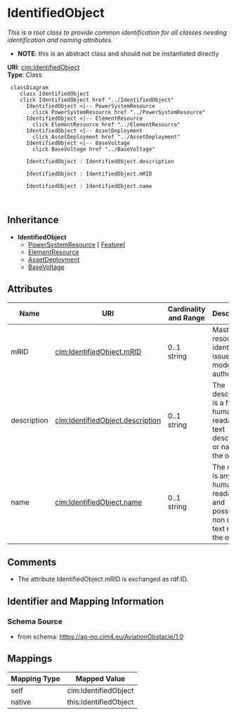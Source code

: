 # IdentifiedObject


_This is a root class to provide common identification for all classes needing identification and naming attributes._




* __NOTE__: this is an abstract class and should not be instantiated directly


**URI**: [cim:IdentifiedObject](http://iec.ch/TC57/CIM100#IdentifiedObject)<br />
**Type**: Class




```mermaid
 classDiagram
    class IdentifiedObject
    click IdentifiedObject href "../IdentifiedObject"
      IdentifiedObject <|-- PowerSystemResource
        click PowerSystemResource href "../PowerSystemResource"
      IdentifiedObject <|-- ElementResource
        click ElementResource href "../ElementResource"
      IdentifiedObject <|-- AssetDeployment
        click AssetDeployment href "../AssetDeployment"
      IdentifiedObject <|-- BaseVoltage
        click BaseVoltage href "../BaseVoltage"
      
      IdentifiedObject : IdentifiedObject.description
        
      IdentifiedObject : IdentifiedObject.mRID
        
      IdentifiedObject : IdentifiedObject.name
        
      
```





## Inheritance
* **IdentifiedObject**
    * [PowerSystemResource](PowerSystemResource.md) [ [Feature](Feature.md)]
    * [ElementResource](ElementResource.md)
    * [AssetDeployment](AssetDeployment.md)
    * [BaseVoltage](BaseVoltage.md)



## Attributes


| Name | URI | Cardinality and Range | Description | Inheritance |
| ---  | --- | --- | --- | --- |
| mRID | [cim:IdentifiedObject.mRID](http://iec.ch/TC57/CIM100#IdentifiedObject.mRID) | 0..1 <br />  string  | Master resource identifier issued by a model authority | direct |
| description | [cim:IdentifiedObject.description](http://iec.ch/TC57/CIM100#IdentifiedObject.description) | 0..1 <br />  string  | The description is a free human readable text describing or naming the object | direct |
| name | [cim:IdentifiedObject.name](http://iec.ch/TC57/CIM100#IdentifiedObject.name) | 0..1 <br />  string  | The name is any free human readable and possibly non unique text naming the o... | direct |









## Comments

* The attribute IdentifiedObject.mRID is exchanged as rdf:ID.

## Identifier and Mapping Information







### Schema Source


* from schema: https://ap-no.cim4.eu/AviationObstacle/1.0





## Mappings

| Mapping Type | Mapped Value |
| ---  | ---  |
| self | cim:IdentifiedObject |
| native | this:IdentifiedObject |




